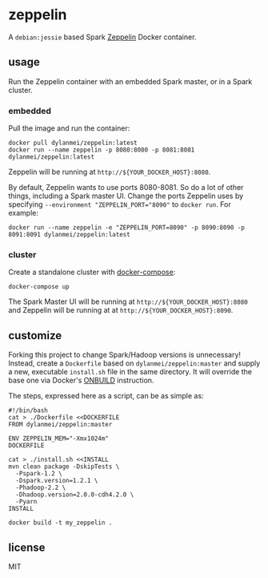 
# zeppelin

A `debian:jessie` based Spark [Zeppelin](http://zeppelin.incubator.apache.org) Docker container.

## usage

Run the Zeppelin container with an embedded Spark master, or in a Spark cluster.

### embedded

Pull the image and run the container:

```
docker pull dylanmei/zeppelin:latest
docker run --name zeppelin -p 8080:8080 -p 8081:8081 dylanmei/zeppelin:latest
```

Zeppelin will be running at `http://${YOUR_DOCKER_HOST}:8080`.

By default, Zeppelin wants to use ports 8080-8081. So do a lot of other things, including a Spark master UI. Change the ports Zeppelin uses by specifying `--environment "ZEPPELIN_PORT="8090"` to `docker run`. For example:

```
docker run --name zeppelin -e "ZEPPELIN_PORT=8090" -p 8090:8090 -p 8091:8091 dylanmei/zeppelin:latest
```

### cluster

Create a standalone cluster with [docker-compose](http://docs.docker.com/compose):

```
docker-compose up
```

The Spark Master UI will be running at `http://${YOUR_DOCKER_HOST}:8080` and Zeppelin will be running at at `http://${YOUR_DOCKER_HOST}:8090`.

## customize

Forking this project to change Spark/Hadoop versions is unnecessary! Instead, create a `Dockerfile` based on `dylanmei/zeppelin:master` and supply a new, executable `install.sh` file in the same directory. It will override the base one via Docker's [ONBUILD](https://docs.docker.com/reference/builder/#onbuild) instruction.

The steps, expressed here as a script, can be as simple as:

```
#!/bin/bash
cat > ./Dockerfile <<DOCKERFILE
FROM dylanmei/zeppelin:master

ENV ZEPPELIN_MEM="-Xmx1024m"
DOCKERFILE

cat > ./install.sh <<INSTALL
mvn clean package -DskipTests \
  -Pspark-1.2 \
  -Dspark.version=1.2.1 \
  -Phadoop-2.2 \
  -Dhadoop.version=2.0.0-cdh4.2.0 \
  -Pyarn
INSTALL

docker build -t my_zeppelin .
```

## license

MIT
